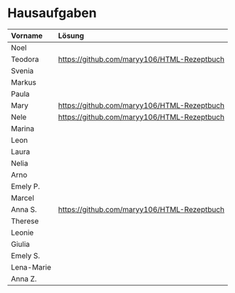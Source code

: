 # Hausaufgaben

| Vorname    |     Lösung      |
| :--------- | :-------------- |
| Noel       |                 |
| Teodora    | https://github.com/maryy106/HTML-Rezeptbuch                |
| Svenia     |                 |
| Markus     |                 |
| Paula      |                 |
| Mary       |  https://github.com/maryy106/HTML-Rezeptbuch               |
| Nele       |  https://github.com/maryy106/HTML-Rezeptbuch               |
| Marina     |                 |
| Leon       |                 |
| Laura      |                 |
| Nelia      |                 |
| Arno       |                 |
| Emely P.   |                 |
| Marcel     |                 |
| Anna S.    | https://github.com/maryy106/HTML-Rezeptbuch |
| Therese    |                 |
| Leonie     |                 |
| Giulia     |                 |
| Emely S.   |                 |
| Lena-Marie |                 |
| Anna Z.    |                 |
